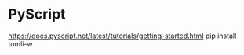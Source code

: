 


# PyScript

https://docs.pyscript.net/latest/tutorials/getting-started.html
    pip install tomli-w